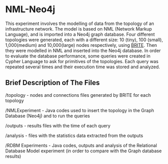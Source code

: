 # NML-Neo4j

This experiment involves the modelling of data from the topology of an infrastructure network. The model is based on NML (Network Markup Language), and is imported into a Neo4j graph database.
Four different topologies were generated, each with a different size: 10 (tiny), 100 (small), 1,000(medium) and 10,000(large) nodes respectively, using [BRITE](http://www.cs.bu.edu/brite/). Then they were modelled in NML and inserted into the Neo4j database.
In order to evaluate the database performance, some queries were created in Cypher Language to ask for primitives of the topologies. Each query was repeated several times and their execution time was stored and analyzed.


## Brief Description of The Files

/topology - nodes and connections files generated by BRITE for each topology

/NMLExperiment - Java codes used to insert the topology in the Graph Database (Neo4j) and to run the queries

/outputs - results files with the time of each query

/analysis - files with the statistics data extracted from the outputs

/RDBM Experiments - Java codes, outputs and analysis of the Relational Database Model experiment (in order to compare with the Graph database results)